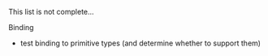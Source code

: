 This list is not complete...

Binding
- test binding to primitive types (and determine whether to support them)


